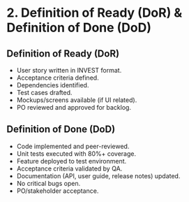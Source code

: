 # 2. Definition of Ready (DoR) & Definition of Done (DoD)

## Definition of Ready (DoR)
   - User story written in INVEST format.
   - Acceptance criteria defined.
   - Dependencies identified.
   - Test cases drafted.
   - Mockups/screens available (if UI related).
   - PO reviewed and approved for backlog.

## Definition of Done (DoD)
   - Code implemented and peer-reviewed.
   - Unit tests executed with 80%+ coverage.
   - Feature deployed to test environment.
   - Acceptance criteria validated by QA.
   - Documentation (API, user guide, release notes) updated.
   - No critical bugs open.
   - PO/stakeholder acceptance.
